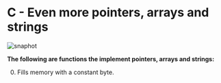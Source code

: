 # C - Even more pointers, arrays and strings
![snaphot](Snaphot.PNG)  

**The following are functions the implement pointers, arrays and strings:**

0. Fills memory with a constant byte.

